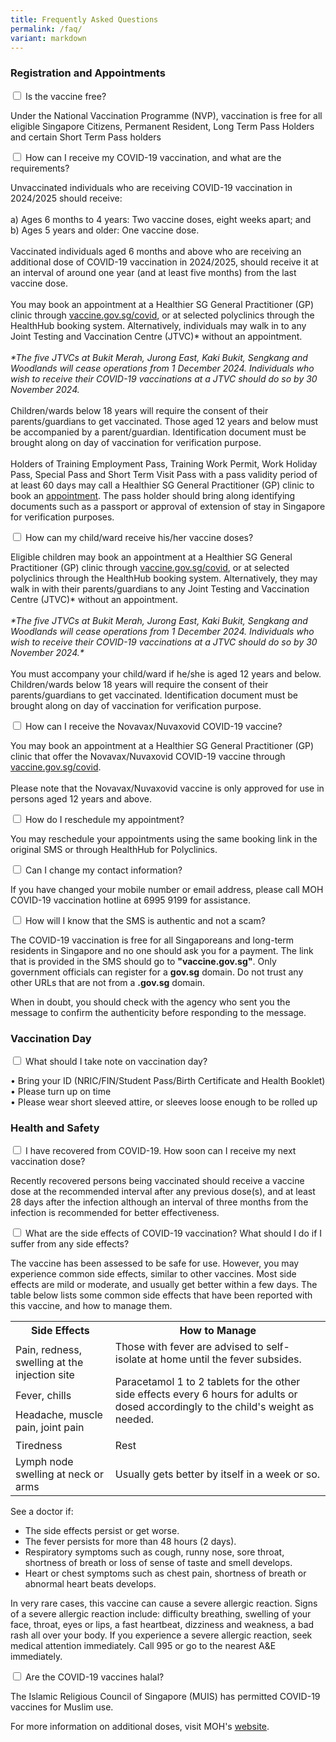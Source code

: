 ```yaml
---
title: Frequently Asked Questions
permalink: /faq/
variant: markdown
---
```

<div class="accordion">
			<div class="tabs">			
					<h3>Registration and Appointments</h3>
					<div class="tab">
						<input id="question-1-1" type="checkbox">
						<label for="question-1-1" class="tab-label">Is the vaccine free?</label>
						<div class="tab-content">
							<p>Under the National Vaccination Programme (NVP), vaccination is free for all eligible Singapore Citizens, Permanent Resident, Long Term Pass Holders and certain Short Term Pass holders</p>
						</div>
					</div>				
					<div class="tab">
						<input id="question-1-2" type="checkbox">
						<label for="question-1-2" class="tab-label">How can I receive my COVID-19 vaccination, and what are the requirements?</label>
						<div class="tab-content">
							<p>
								Unvaccinated individuals who are receiving COVID-19 vaccination in 2024/2025 should receive: <br>
<br>
a)	Ages 6 months to 4 years: Two vaccine doses, eight weeks apart; and <br>
b)	Ages 5 years and older: One vaccine dose.<br>
<br>
Vaccinated individuals aged 6 months and above who are receiving an additional dose of COVID-19 vaccination in 2024/2025, should receive it at an interval of around one year (and at least five months) from the last vaccine dose.<br><br>
You may book an appointment at a Healthier SG General Practitioner (GP) clinic through <a href="https://vaccine.gov.sg/covid/">vaccine.gov.sg/covid</a>, or at selected polyclinics through the HealthHub booking system. Alternatively, individuals may walk in to any Joint Testing and Vaccination Centre (JTVC)* without an appointment.<br>
<br>
<i>*The five JTVCs at Bukit Merah, Jurong East, Kaki Bukit, Sengkang and Woodlands will cease operations from 1 December 2024. Individuals who wish to receive their COVID-19 vaccinations at a JTVC should do so by 30 November 2024.</i><br>
<br>
Children/wards below 18 years will require the consent of their parents/guardians to get vaccinated. Those aged 12 years and below must be accompanied by a parent/guardian. Identification document must be brought along on day of vaccination for verification purpose. <br>
<br>
Holders of Training Employment Pass, Training Work Permit, Work Holiday Pass, Special Pass and Short Term Visit Pass with a pass validity period of at least 60 days may call a Healthier SG General Practitioner (GP) clinic to book an <a href="https://vaccine.gov.sg/covid/">appointment</a>. The pass holder should bring along identifying documents such as a passport or approval of extension of stay in Singapore for verification purposes.
								</p><p></p>
							</div>
					</div>
				   <div class="tab">
						<input id="question-1-3" type="checkbox">
							<label for="question-1-3" class="tab-label">How can my child/ward receive his/her vaccine doses?</label>
						<div class="tab-content">
							<p>Eligible children may book an appointment at a Healthier SG General Practitioner (GP) clinic through <a href="https://vaccine.gov.sg/covid/">vaccine.gov.sg/covid</a>, or at selected polyclinics through the HealthHub booking system. Alternatively, they may walk in with their parents/guardians to any Joint Testing and Vaccination Centre (JTVC)* without an appointment.<br>
<br>
<i>*The five JTVCs at Bukit Merah, Jurong East, Kaki Bukit, Sengkang and Woodlands will cease operations from 1 December 2024. Individuals who wish to receive their COVID-19 vaccinations at a JTVC should do so by 30 November 2024.*</i><br>				
<br>
You must accompany your child/ward if he/she is aged 12 years and below. Children/wards below 18 years will require the consent of their parents/guardians to get vaccinated. Identification document must be brought along on day of vaccination for verification purpose.</p>
							</div>
					</div>
				   <div class="tab">
						<input id="question-1-4" type="checkbox">
							<label for="question-1-4" class="tab-label">How can I receive the Novavax/Nuvaxovid COVID-19 vaccine?</label>
						<div class="tab-content">
							<p>You may book an appointment at a Healthier SG General Practitioner (GP) clinic that offer the Novavax/Nuvaxovid COVID-19 vaccine through <a href="https://vaccine.gov.sg/covid/">vaccine.gov.sg/covid</a>.<br>
<br>
Please note that the Novavax/Nuvaxovid vaccine is only approved for use in persons aged 12 years and above.</p> 
    				</div>
    			</div>   			
    			<div class="tab">
    				<input id="question-1-5" type="checkbox">
    				<label for="question-1-5" class="tab-label">How do I reschedule my appointment?</label>
    				<div class="tab-content">
    					<p>You may reschedule your appointments using the same booking link in the original SMS or through HealthHub for Polyclinics.</p>
    				</div>
    			</div>			
    			<div class="tab">
    				<input id="question-1-6" type="checkbox">
    				<label for="question-1-6" class="tab-label">Can I change my contact information?</label>
    				<div class="tab-content">
    					<p>If you have changed your mobile number or email address, please call MOH COVID-19 vaccination hotline at 6995 9199 for assistance.</p>
    				</div>
    			</div>	
    			<div class="tab">
    				<input id="question-1-7" type="checkbox">
    				<label for="question-1-7" class="tab-label">How will I know that the SMS is authentic and not a scam? </label>
    				<div class="tab-content">
    					<p>The COVID-19 vaccination is free for all Singaporeans and long-term residents in Singapore and no one should ask you for a payment. The link that is provided in the SMS should go to <strong>"vaccine.gov.sg"</strong>. Only government officials can register for a <strong>gov.sg</strong> domain. Do not trust any other URLs that are not from a <strong>.gov.sg</strong> domain. </p><p>When in doubt, you should check with the agency who sent you the message to confirm the authenticity before responding to the message.</p>
							</div></div>					

<div class="tabs">	
				<h3>Vaccination Day</h3>
    			<div class="tab">
    				<input id="question-2-1" type="checkbox">
    				<label for="question-2-1" class="tab-label">What should I take note on vaccination day?
    				</label>
    				<div class="tab-content">
    					<p>								<span>• Bring your ID (NRIC/FIN/Student Pass/Birth Certificate and Health Booklet)</span><br>
								<span>• Please turn up on time</span><br>
								<span>• Please wear short sleeved attire, or sleeves loose enough to be rolled up</span><br></p>
    				</div></div>				
	
<div class="tabs">	
				<h3>Health and Safety</h3>
    			<div class="tab">
    				<input id="question-3-1" type="checkbox">
    				<label for="question-3-1" class="tab-label">I have recovered from COVID-19. How soon can I receive my next vaccination dose?
    				</label>
    				<div class="tab-content">
    					<p>Recently recovered persons being vaccinated should receive a vaccine dose at the recommended interval after any previous dose(s), and at least 28 days after the infection although an interval of three months from the infection is recommended for better effectiveness.</p>
    				</div>
    			</div>				
				<div class="tab">
					<input id="question-3-2" type="checkbox">
					<label for="question-3-2" class="tab-label">What are the side effects of COVID-19 vaccination? What should I do if I suffer from any side effects?
					</label>
					<div class="tab-content">
						<p>The vaccine has been assessed to be safe for use. However, you may experience common side effects, similar to other vaccines. Most side effects are mild or moderate, and usually get better within a few days. The table below lists some common side effects that have been reported with this vaccine, and how to manage them.
						</p>
						<table>
							<tbody><tr>
								<th>Side Effects</th>
								<th>How to Manage</th>
							</tr>
							<tr>
								<td>Pain, redness, swelling at the injection site</td>
								<td rowspan="3">Those with fever are advised to self-isolate at home until the fever subsides.<br>

Paracetamol 1 to 2 tablets for the other side effects every 6 hours for adults or dosed accordingly to the child's weight as needed.
</td>
							</tr>
							<tr>
								<td>Fever, chills</td>
							</tr>
							<tr>
								<td>Headache, muscle pain, joint pain</td>
							</tr>
							<tr>
								<td>Tiredness</td>
								<td>Rest</td>
							</tr>
							<tr>
									<td>Lymph node swelling at neck or arms</td>
									<td>Usually gets better by itself in a week or so.</td>
							</tr>
						</tbody></table>
						<p>
								See a doctor if:
							</p><ul>
								<li>The side effects persist or get worse.</li>
								<li>The fever persists for more than 48 hours (2 days).</li>
								<li>Respiratory symptoms such as cough, runny nose, sore throat, shortness of breath or loss of sense of taste and smell develops.</li>
								<li>Heart or chest symptoms such as chest pain, shortness of breath or abnormal heart beats develops.</li>
							</ul>
							<p></p>
							<p>
    						In very rare cases, this vaccine can cause a severe allergic reaction. Signs of a severe allergic reaction include: difficulty breathing, swelling of your face, throat, eyes or lips, a fast heartbeat, dizziness and weakness, a bad rash all over your body.  If you experience a severe allergic reaction, seek medical attention immediately. Call 995 or go to the nearest A&amp;E immediately.
    					</p>
    				</div>
    			</div>			
    			<div class="tab">
    				<input id="question-3-3" type="checkbox">
    				<label for="question-3-3" class="tab-label">Are the COVID-19 vaccines halal?
    				</label>
    				<div class="tab-content">
    					<p>The Islamic Religious Council of Singapore (MUIS) has permitted COVID-19 vaccines for Muslim use.
							</p>
    				</div>
    			</div>
For more information on additional doses, visit MOH's <a href="https://www.moh.gov.sg/covid-19/vaccination/faqs-on-getting-vaccinated">website</a>.</div></div></div></div>